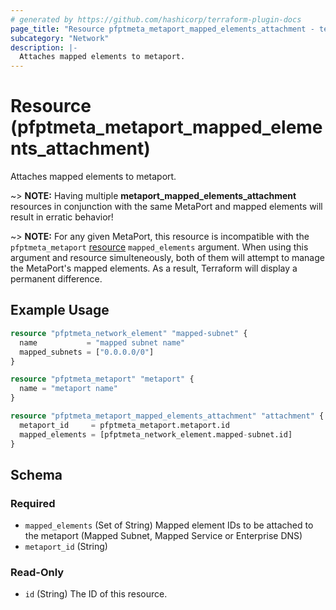 ```yaml
---
# generated by https://github.com/hashicorp/terraform-plugin-docs
page_title: "Resource pfptmeta_metaport_mapped_elements_attachment - terraform-provider-pfptmeta"
subcategory: "Network"
description: |-
  Attaches mapped elements to metaport.
---
```


# Resource (pfptmeta_metaport_mapped_elements_attachment)

Attaches mapped elements to metaport.

~> **NOTE:** Having multiple **metaport_mapped_elements_attachment** resources in conjunction with the same MetaPort and mapped elements will result in erratic behavior!

~> **NOTE:** For any given MetaPort, this resource is incompatible with the `pfptmeta_metaport`
[resource](https://registry.terraform.io/providers/nsofnetworks/pfptmeta/latest/docs/resources/metaport) `mapped_elements` argument.
When using this argument and resource simulteneously, both of them will attempt to manage the MetaPort's mapped elements. As a result, Terraform will display a permanent difference.

## Example Usage

```terraform
resource "pfptmeta_network_element" "mapped-subnet" {
  name           = "mapped subnet name"
  mapped_subnets = ["0.0.0.0/0"]
}

resource "pfptmeta_metaport" "metaport" {
  name = "metaport name"
}

resource "pfptmeta_metaport_mapped_elements_attachment" "attachment" {
  metaport_id     = pfptmeta_metaport.metaport.id
  mapped_elements = [pfptmeta_network_element.mapped-subnet.id]
}
```

<!-- schema generated by tfplugindocs -->
## Schema

### Required

- `mapped_elements` (Set of String) Mapped element IDs to be attached to the metaport (Mapped Subnet, Mapped Service or Enterprise DNS)
- `metaport_id` (String)

### Read-Only

- `id` (String) The ID of this resource.
